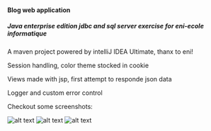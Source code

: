 #### Blog web application
##### Java enterprise edition jdbc and sql server exercise for eni-ecole informatique

A maven project powered by intelliJ IDEA Ultimate, thanx to eni!

Session handling, color theme stocked in cookie

Views made with jsp, first attempt to responde json data  

Logger and custom error control 

Checkout some screenshots: 

![alt text](https://www.anastasios-arvanitis.info/githubImages/myProfile.png "Profile section")
![alt text](https://www.anastasios-arvanitis.info/githubImages/signupLogin.png "Sign up and Login")
![alt text](https://www.anastasios-arvanitis.info/githubImages/addPost.png "Adding a post")
